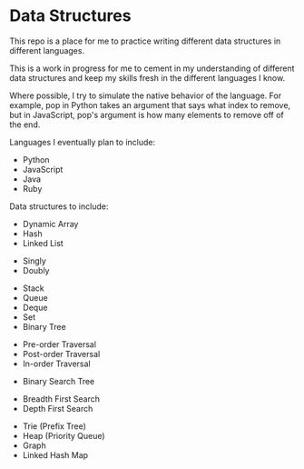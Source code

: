 Data Structures
===============

This repo is a place for me to practice writing different data structures in different languages. 

This is a work in progress for me to cement in my understanding of different data structures and keep
my skills fresh in the different languages I know. 

Where possible, I try to simulate the native behavior of the language. 
For example, pop in Python takes an argument that says what index to remove, but in JavaScript,
pop's argument is how many elements to remove off of the end. 

Languages I eventually plan to include: 
* Python
* JavaScript
* Java
* Ruby

Data structures to include: 
* Dynamic Array
* Hash
* Linked List
 - Singly
 - Doubly
* Stack
* Queue
* Deque
* Set
* Binary Tree
 - Pre-order Traversal
 - Post-order Traversal
 - In-order Traversal
* Binary Search Tree
 - Breadth First Search
 - Depth First Search
* Trie (Prefix Tree)
* Heap (Priority Queue)
* Graph
* Linked Hash Map